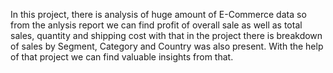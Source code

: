 In this project, there is analysis of huge amount of E-Commerce data so from the anlysis report we can find profit of overall sale as well as total sales, quantity and shipping cost with that in the project 
there is breakdown of sales by Segment, Category and Country was also present. With the help of that project we can find valuable insights from that.
